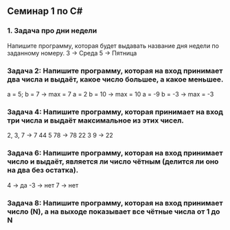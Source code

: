 ## Семинар 1 по C#
### 1. Задача про дни недели
Напишите программу, которая будет выдавать название дня недели по заданному номеру.
3 -> Среда
5 -> Пятница
### Задача 2: Напишите программу, которая на вход принимает два числа и выдаёт, какое число большее, а какое меньшее.

a = 5; b = 7 -> max = 7
a = 2 b = 10 -> max = 10
a = -9 b = -3 -> max = -3
### Задача 4: Напишите программу, которая принимает на вход три числа и выдаёт максимальное из этих чисел.

2, 3, 7 -> 7
44 5 78 -> 78
22 3 9 -> 22
### Задача 6: Напишите программу, которая на вход принимает число и выдаёт, является ли число чётным (делится ли оно на два без остатка).

4 -> да
-3 -> нет
7 -> нет
### Задача 8: Напишите программу, которая на вход принимает число (N), а на выходе показывает все чётные числа от 1 до N